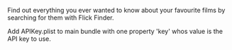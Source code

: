 Find out everything you ever wanted to know about your favourite films by searching for them with Flick Finder.

Add APIKey.plist to main bundle with one property 'key' whos value is the API key to use.
